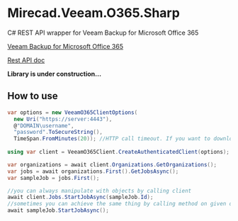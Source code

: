 # Mirecad.Veeam.O365.Sharp
C# REST API wrapper for Veeam Backup for Microsoft Office 365

[Veeam Backup for Microsoft Office 365](https://go.veeam.com/backup-office-365)

[Rest API doc](https://helpcenter.veeam.com/docs/vbo365/rest/vbo_rest_api_reference.html?ver=40)

**Library is under construction...**

## How to use
```csharp
var options = new VeeamO365ClientOptions(
  new Uri("https://server:4443"),
  @"DOMAIN\username",
  "password".ToSecureString(),
  TimeSpan.FromMinutes(20)); //HTTP call timeout. If you want to download large backup files, set this attribute to high value.
  
using var client = VeeamO365Client.CreateAuthenticatedClient(options);

var organizations = await client.Organizations.GetOrganizations();
var jobs = await organizations.First().GetJobsAsync();
var sampleJob = jobs.First();

//you can always manipulate with objects by calling client
await client.Jobs.StartJobAsync(sampleJob.Id);
//sometimes you can achieve the same thing by calling method on given object
await sampleJob.StartJobAsync();

```
